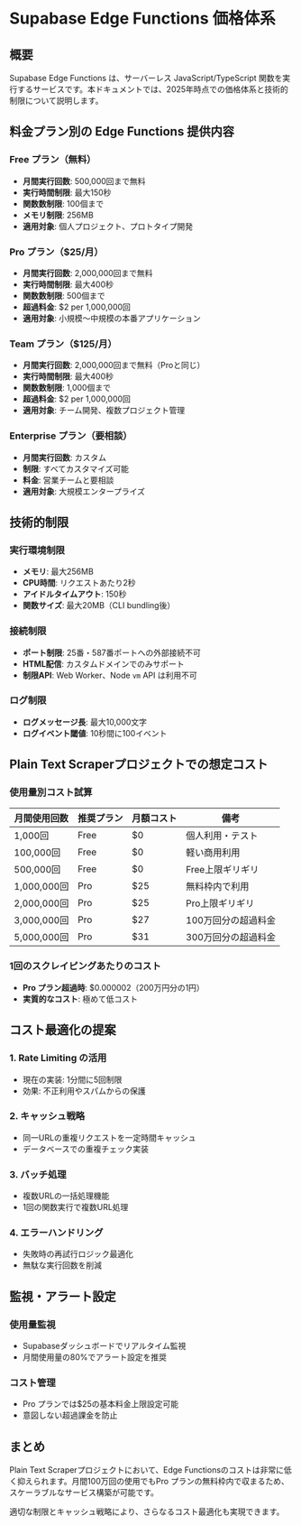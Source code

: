 # Supabase Edge Functions 価格体系

## 概要

Supabase Edge Functions は、サーバーレス JavaScript/TypeScript 関数を実行するサービスです。本ドキュメントでは、2025年時点での価格体系と技術的制限について説明します。

## 料金プラン別の Edge Functions 提供内容

### Free プラン（無料）
- **月間実行回数**: 500,000回まで無料
- **実行時間制限**: 最大150秒
- **関数数制限**: 100個まで
- **メモリ制限**: 256MB
- **適用対象**: 個人プロジェクト、プロトタイプ開発

### Pro プラン（$25/月）
- **月間実行回数**: 2,000,000回まで無料
- **実行時間制限**: 最大400秒
- **関数数制限**: 500個まで
- **超過料金**: $2 per 1,000,000回
- **適用対象**: 小規模〜中規模の本番アプリケーション

### Team プラン（$125/月）
- **月間実行回数**: 2,000,000回まで無料（Proと同じ）
- **実行時間制限**: 最大400秒
- **関数数制限**: 1,000個まで
- **超過料金**: $2 per 1,000,000回
- **適用対象**: チーム開発、複数プロジェクト管理

### Enterprise プラン（要相談）
- **月間実行回数**: カスタム
- **制限**: すべてカスタマイズ可能
- **料金**: 営業チームと要相談
- **適用対象**: 大規模エンタープライズ

## 技術的制限

### 実行環境制限
- **メモリ**: 最大256MB
- **CPU時間**: リクエストあたり2秒
- **アイドルタイムアウト**: 150秒
- **関数サイズ**: 最大20MB（CLI bundling後）

### 接続制限
- **ポート制限**: 25番・587番ポートへの外部接続不可
- **HTML配信**: カスタムドメインでのみサポート
- **制限API**: Web Worker、Node `vm` API は利用不可

### ログ制限
- **ログメッセージ長**: 最大10,000文字
- **ログイベント閾値**: 10秒間に100イベント

## Plain Text Scraperプロジェクトでの想定コスト

### 使用量別コスト試算

| 月間使用回数 | 推奨プラン | 月額コスト | 備考 |
|-------------|-----------|-----------|------|
| 1,000回 | Free | $0 | 個人利用・テスト |
| 100,000回 | Free | $0 | 軽い商用利用 |
| 500,000回 | Free | $0 | Free上限ギリギリ |
| 1,000,000回 | Pro | $25 | 無料枠内で利用 |
| 2,000,000回 | Pro | $25 | Pro上限ギリギリ |
| 3,000,000回 | Pro | $27 | 100万回分の超過料金 |
| 5,000,000回 | Pro | $31 | 300万回分の超過料金 |

### 1回のスクレイピングあたりのコスト
- **Pro プラン超過時**: $0.000002（200万円分の1円）
- **実質的なコスト**: 極めて低コスト

## コスト最適化の提案

### 1. Rate Limiting の活用
- 現在の実装: 1分間に5回制限
- 効果: 不正利用やスパムからの保護

### 2. キャッシュ戦略
- 同一URLの重複リクエストを一定時間キャッシュ
- データベースでの重複チェック実装

### 3. バッチ処理
- 複数URLの一括処理機能
- 1回の関数実行で複数URL処理

### 4. エラーハンドリング
- 失敗時の再試行ロジック最適化
- 無駄な実行回数を削減

## 監視・アラート設定

### 使用量監視
- Supabaseダッシュボードでリアルタイム監視
- 月間使用量の80%でアラート設定を推奨

### コスト管理
- Pro プランでは$25の基本料金上限設定可能
- 意図しない超過課金を防止

## まとめ

Plain Text Scraperプロジェクトにおいて、Edge Functionsのコストは非常に低く抑えられます。月間100万回の使用でもPro プランの無料枠内で収まるため、スケーラブルなサービス構築が可能です。

適切な制限とキャッシュ戦略により、さらなるコスト最適化も実現できます。